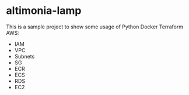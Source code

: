 # altimonia-lamp

This is a sample project to show some usage of 
Python
Docker
Terraform
AWS:
  - IAM
  - VPC
  - Subnets
  - SG
  - ECR
  - ECS
  - RDS
  - EC2

